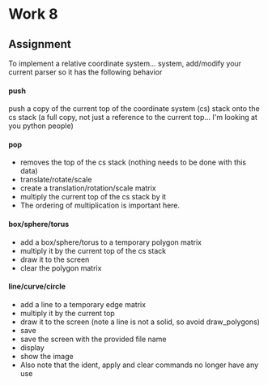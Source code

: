 # Work 8
## Assignment
To implement a relative coordinate system... system, add/modify your current parser so it has the following behavior
#### push
push a copy of the current top of the coordinate system (cs) stack onto the cs stack (a full copy, not just a reference to the current top... I'm looking at you python people)
#### pop
* removes the top of the cs stack (nothing needs to be done with this data)
* translate/rotate/scale
* create a translation/rotation/scale matrix
* multiply the current top of the cs stack by it
* The ordering of multiplication is important here.
#### box/sphere/torus
* add a box/sphere/torus to a temporary polygon matrix
* multiply it by the current top of the cs stack
* draw it to the screen
* clear the polygon matrix 
#### line/curve/circle
* add a line to a temporary edge matrix
* multiply it by the current top
* draw it to the screen (note a line is not a solid, so avoid draw_polygons)
* save
* save the screen with the provided file name
* display
* show the image
* Also note that the ident, apply and clear commands no longer have any use

